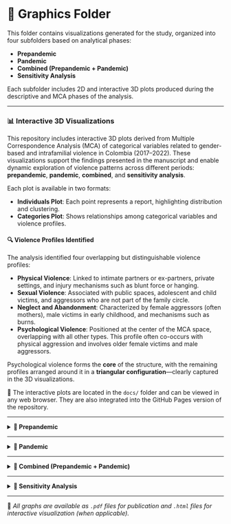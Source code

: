 # 📁 Graphics Folder

This folder contains visualizations generated for the study, organized into four subfolders based on analytical phases:

- **Prepandemic**
- **Pandemic**
- **Combined (Prepandemic + Pandemic)**
- **Sensitivity Analysis**

Each subfolder includes 2D and interactive 3D plots produced during the descriptive and MCA phases of the analysis.

---

### 📊 Interactive 3D Visualizations

This repository includes interactive 3D plots derived from Multiple Correspondence Analysis (MCA) of categorical variables related to gender-based and intrafamilial violence in Colombia (2017–2022). These visualizations support the findings presented in the manuscript and enable dynamic exploration of violence patterns across different periods: **prepandemic**, **pandemic**, **combined**, and **sensitivity analysis**.

Each plot is available in two formats:
- **Individuals Plot**: Each point represents a report, highlighting distribution and clustering.
- **Categories Plot**: Shows relationships among categorical variables and violence profiles.

#### 🔍 Violence Profiles Identified

The analysis identified four overlapping but distinguishable violence profiles:

- **Physical Violence**: Linked to intimate partners or ex-partners, private settings, and injury mechanisms such as blunt force or hanging.
- **Sexual Violence**: Associated with public spaces, adolescent and child victims, and aggressors who are not part of the family circle.
- **Neglect and Abandonment**: Characterized by female aggressors (often mothers), male victims in early childhood, and mechanisms such as burns.
- **Psychological Violence**: Positioned at the center of the MCA space, overlapping with all other types. This profile often co-occurs with physical aggression and involves older female victims and male aggressors.

Psychological violence forms the **core** of the structure, with the remaining profiles arranged around it in a **triangular configuration**—clearly captured in the 3D visualizations.

📂 The interactive plots are located in the `docs/` folder and can be viewed in any web browser. They are also integrated into the GitHub Pages version of the repository.

---

<details>
<summary><strong>📂 Prepandemic</strong></summary>

Visualizations based on data from the prepandemic period (2017–2019).

Includes:
- Scree plot  
- MCA 2D biplots (variables and categories)  
- MCA 2D categories with quadrant shading  
- 2D individual plot colored by type of violence  
- Interactive 3D MCA plots (individuals and categories)  

</details>

---

<details>
<summary><strong>📂 Pandemic</strong></summary>

Visualizations based on data from the pandemic period (2020–2022).

Includes:
- Scree plot  
- MCA 2D biplots (variables and categories)  
- MCA 2D categories with quadrant shading  
- 2D individual plot colored by type of violence  
- Interactive 3D MCA plots (individuals and categories)  

</details>

---

<details>
<summary><strong>📂 Combined (Prepandemic + Pandemic)</strong></summary>

Visual outputs generated by merging both time periods to examine overall clustering and shared patterns.

Includes:
- Scree plot  
- MCA 2D biplots (variables and categories)  
- Interactive 3D MCA plots (individuals and categories)  

ℹ️ *Additional 2D plots (e.g., overlays and quadrant shading) are detailed in the manuscript.*

</details>

---

<details>
<summary><strong>📂 Sensitivity Analysis</strong></summary>

Visual outputs comparing complete-case data with the full dataset.

Includes:
- Scree plot  
- MCA 2D biplots (variables and categories)  
- Bar plots of violence by sex  
- Individual MCA plot (2D)  
- Interactive 3D MCA plots (individuals and categories)  

</details>

---

📌 *All graphs are available as `.pdf` files for publication and `.html` files for interactive visualization (when applicable).*

